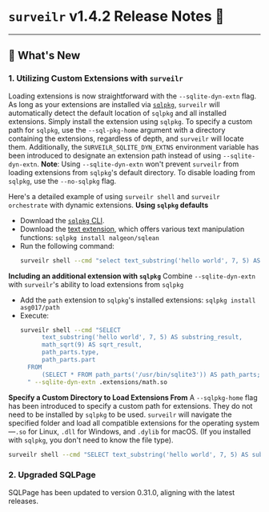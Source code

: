 # `surveilr` v1.4.2 Release Notes 🎉

---

## 🚀 What's New

### 1. Utilizing Custom Extensions with **`surveilr`**
Loading extensions is now straightforward with the `--sqlite-dyn-extn` flag. As long as your extensions are installed via [`sqlpkg`](https://sqlpkg.org/), `surveilr` will automatically detect the default location of `sqlpkg` and all installed extensions. Simply install the extension using `sqlpkg`. To specify a custom path for `sqlpkg`, use the `--sql-pkg-home` argument with a directory containing the extensions, regardless of depth, and `surveilr` will locate them. Additionally, the `SURVEILR_SQLITE_DYN_EXTNS` environment variable has been introduced to designate an extension path instead of using `--sqlite-dyn-extn`.
**Note**: Using `--sqlite-dyn-extn` won't prevent `surveilr` from loading extensions from `sqlpkg`'s default directory. To disable loading from `sqlpkg`, use the `--no-sqlpkg` flag.

Here's a detailed example of using `surveilr shell` and `surveilr orchestrate` with dynamic extensions.
**Using `sqlpkg` defaults**
- Download the [`sqlpkg` CLI](https://github.com/nalgeon/sqlpkg-cli?tab=readme-ov-file#download-and-install-preferred-method).
- Download the [text extension](https://sqlpkg.org/?q=text), which offers various text manipulation functions: `sqlpkg install nalgeon/sqlean`
- Run the following command:
  ```bash
  surveilr shell --cmd "select text_substring('hello world', 7, 5) AS result" # surveilr loads all extensions from the .sqlpkg default directory
  ```

**Including an additional extension with `sqlpkg`**
Combine `--sqlite-dyn-extn` with `surveilr`'s ability to load extensions from `sqlpkg`
- Add the `path` extension to `sqlpkg`'s installed extensions: `sqlpkg install asg017/path`
- Execute:
  ```bash
  surveilr shell --cmd "SELECT
        text_substring('hello world', 7, 5) AS substring_result,
        math_sqrt(9) AS sqrt_result,
        path_parts.type,
        path_parts.part 
    FROM 
        (SELECT * FROM path_parts('/usr/bin/sqlite3')) AS path_parts;
    " --sqlite-dyn-extn .extensions/math.so
  ```

**Specify a Custom Directory to Load Extensions From**
A `--sqlpkg-home` flag has been introduced to specify a custom path for extensions. They do not need to be installed by `sqlpkg` to be used. `surveilr` will navigate the specified folder and load all compatible extensions for the operating system—`.so` for Linux, `.dll` for Windows, and `.dylib` for macOS. (If you installed with `sqlpkg`, you don't need to know the file type).
```bash
surveilr shell --cmd "SELECT text_substring('hello world', 7, 5) AS substring_result, math_sqrt(9) AS sqrt_result" --sqlpkg-home ./src/resource_serde/src/functions/extensions/
```

### 2. Upgraded SQLPage
SQLPage has been updated to version 0.31.0, aligning with the latest releases.